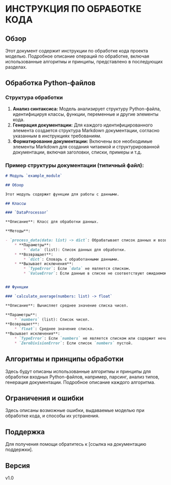 # ИНСТРУКЦИЯ ПО ОБРАБОТКЕ КОДА

## Обзор

Этот документ содержит инструкции по обработке кода проекта моделью.  Подробное описание операций по обработке, включая использованные алгоритмы и принципы, представлено в последующих разделах.


## Обработка Python-файлов

### Структура обработки

1. **Анализ синтаксиса:** Модель анализирует структуру Python-файла, идентифицируя классы, функции, переменные и другие элементы кода.
2. **Генерация документации:**  Для каждого идентифицированного элемента создается структура Markdown документации, согласно указанным в инструкциях требованиям.
3. **Форматирование документации:** Включены все необходимые элементы Markdown для создания читаемой и структурированной документации, включая заголовки, списки, примеры и т.д.


### Пример структуры документации (типичный файл):

```markdown
# Модуль `example_module`

## Обзор

Этот модуль содержит функции для работы с данными.

## Классы

### `DataProcessor`

**Описание**: Класс для обработки данных.

**Методы**:

- `process_data(data: list) -> dict`: Обрабатывает список данных и возвращает словарь.
    * **Параметры**:
        * `data` (list): Список данных для обработки.
    * **Возвращает**:
        * `dict`: Словарь с обработанными данными.
    * **Вызывает исключения**:
        * `TypeError`: Если `data` не является списком.
        * `ValueError`: Если данные в списке не соответствуют ожидаемому формату.


## Функции

### `calculate_average(numbers: list) -> float`

**Описание**: Вычисляет среднее значение списка чисел.

**Параметры**:
    * `numbers` (list): Список чисел.
**Возвращает**:
    * `float`: Среднее значение списка.
**Вызывает исключения**:
    * `TypeError`: Если `numbers` не является списком или содержит нечисловые значения.
    * `ZeroDivisionError`: Если список `numbers` пустой.
```



## Алгоритмы и принципы обработки

Здесь будут описаны использованные алгоритмы и принципы для обработки входных Python-файлов, например, парсинг, анализ типов, генерация документации.  Подробное описание каждого алгоритма.


## Ограничения и ошибки

Здесь описаны возможные ошибки, выдаваемые моделью при обработке кода, и способы их устранения.  


## Поддержка

Для получения помощи обратитесь к [ссылка на документацию поддержки].


## Версия

v1.0